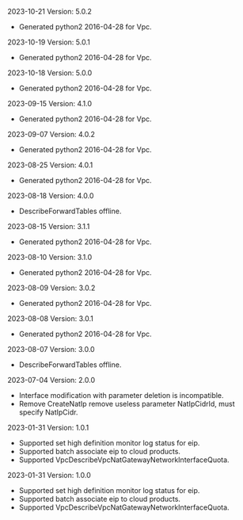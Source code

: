 2023-10-21 Version: 5.0.2
- Generated python2 2016-04-28 for Vpc.

2023-10-19 Version: 5.0.1
- Generated python2 2016-04-28 for Vpc.

2023-10-18 Version: 5.0.0
- Generated python2 2016-04-28 for Vpc.

2023-09-15 Version: 4.1.0
- Generated python2 2016-04-28 for Vpc.

2023-09-07 Version: 4.0.2
- Generated python2 2016-04-28 for Vpc.

2023-08-25 Version: 4.0.1
- Generated python2 2016-04-28 for Vpc.

2023-08-18 Version: 4.0.0
- DescribeForwardTables offline.

2023-08-15 Version: 3.1.1
- Generated python2 2016-04-28 for Vpc.

2023-08-10 Version: 3.1.0
- Generated python2 2016-04-28 for Vpc.

2023-08-09 Version: 3.0.2
- Generated python2 2016-04-28 for Vpc.

2023-08-08 Version: 3.0.1
- Generated python2 2016-04-28 for Vpc.

2023-08-07 Version: 3.0.0
- DescribeForwardTables offline.

2023-07-04 Version: 2.0.0
- Interface modification with parameter deletion is incompatible.
- Remove CreateNatIp remove useless parameter NatIpCidrId, must specify NatIpCidr.

2023-01-31 Version: 1.0.1
- Supported set high definition monitor log status for eip.
- Supported batch associate eip to cloud products.
- Supported VpcDescribeVpcNatGatewayNetworkInterfaceQuota.

2023-01-31 Version: 1.0.0
- Supported set high definition monitor log status for eip.
- Supported batch associate eip to cloud products.
- Supported VpcDescribeVpcNatGatewayNetworkInterfaceQuota.

